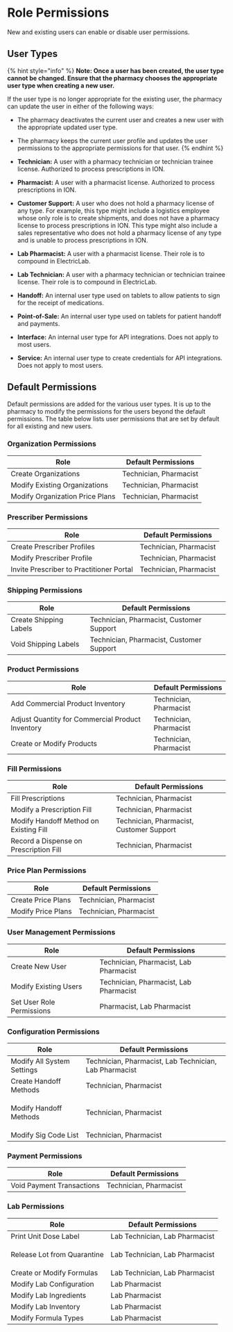 # Role Permissions

New and existing users can enable or disable user permissions.

## User Types

{% hint style="info" %}
**Note: Once a user has been created, the user type cannot be changed. Ensure that the pharmacy chooses the appropriate user type when creating a new user.**

If the user type is no longer appropriate for the existing user, the pharmacy can update the user in either of the following ways:

* The pharmacy deactivates the current user and creates a new user with the appropriate updated user type.
* The pharmacy keeps the current user profile and updates the user permissions to the appropriate permissions for that user. &#x20;
{% endhint %}

* **Technician:** A user with a pharmacy technician or technician trainee license. Authorized to process prescriptions in ION.
* **Pharmacist:** A user with a pharmacist license. Authorized to process prescriptions in ION.
* **Customer Support:**  A user who does not hold a pharmacy license of any type. For example, this type might include a logistics employee whose only role is to create shipments, and does not have a pharmacy license to process prescriptions in ION.  This type might also include a sales representative who does not hold a pharmacy license of any type and is unable to process prescriptions in ION.
* **Lab Pharmacist:** A user with a pharmacist license. Their role is to compound in ElectricLab.
* **Lab Technician:** A user with a pharmacy technician or technician trainee license. Their role is to compound in ElectricLab.
* **Handoff:** An internal user type used on tablets to allow patients to sign for the receipt of medications.
* **Point-of-Sale:** An internal user type used on tablets for patient handoff and payments.
* **Interface:** An internal user type for API integrations. Does not apply to most users.
* **Service:** An internal user type to create credentials for API integrations. Does not apply to most users.

## Default Permissions

Default permissions are added for the various user types. It is up to the pharmacy to modify the permissions for the users beyond the default permissions. The table below lists user permissions that are set by default for all existing and new users.

### Organization Permissions

| Role                            | Default Permissions    |
| ------------------------------- | ---------------------- |
| Create Organizations            | Technician, Pharmacist |
| Modify Existing Organizations   | Technician, Pharmacist |
| Modify Organization Price Plans | Technician, Pharmacist |

### Prescriber Permissions

| Role                                     | Default Permissions    |
| ---------------------------------------- | ---------------------- |
| Create Prescriber Profiles               | Technician, Pharmacist |
| Modify Prescriber Profile                | Technician, Pharmacist |
| Invite Prescriber to Practitioner Portal | Technician, Pharmacist |

### Shipping Permissions

| Role                   | Default Permissions                      |
| ---------------------- | ---------------------------------------- |
| Create Shipping Labels | Technician, Pharmacist, Customer Support |
| Void Shipping Labels   | Technician, Pharmacist, Customer Support |

### Product Permissions

| Role                                             | Default Permissions    |
| ------------------------------------------------ | ---------------------- |
| Add Commercial Product Inventory                 | Technician, Pharmacist |
| Adjust Quantity for Commercial Product Inventory | Technician, Pharmacist |
| Create or Modify Products                        | Technician, Pharmacist |

### Fill Permissions

| Role                                   | Default Permissions                      |
| -------------------------------------- | ---------------------------------------- |
| Fill Prescriptions                     | Technician, Pharmacist                   |
| Modify a Prescription Fill             | Technician, Pharmacist                   |
| Modify Handoff Method on Existing Fill | Technician, Pharmacist, Customer Support |
| Record a Dispense on Prescription Fill | Technician, Pharmacist                   |

### Price Plan Permissions

| Role               | Default Permissions    |
| ------------------ | ---------------------- |
| Create Price Plans | Technician, Pharmacist |
| Modify Price Plans | Technician, Pharmacist |

### User Management Permissions

| Role                      | Default Permissions                     |
| ------------------------- | --------------------------------------- |
| Create New User           | Technician, Pharmacist, Lab Pharmacist  |
| Modify Existing Users     | Technician, Pharmacist, Lab Pharmacist  |
| Set User Role Permissions | Pharmacist, Lab Pharmacist              |

### Configuration Permissions

| Role                                 | Default Permissions                                     |
| ------------------------------------ | ------------------------------------------------------- |
| Modify All System Settings           | Technician, Pharmacist, Lab Technician, Lab Pharmacist  |
| Create Handoff Methods               | Technician, Pharmacist                                  |
| <p></p><p>Modify Handoff Methods</p> | Technician, Pharmacist                                  |
| Modify Sig Code List                 | Technician, Pharmacist                                  |

### Payment Permissions

| Role                      | Default Permissions    |
| ------------------------- | ---------------------- |
| Void Payment Transactions | Technician, Pharmacist |

### Lab Permissions

| Role                                      | Default Permissions            |
| ----------------------------------------- | ------------------------------ |
| Print Unit Dose Label                     | Lab Technician, Lab Pharmacist |
| <p>Release Lot from Quarantine</p><p></p> | Lab Technician, Lab Pharmacist |
| Create or Modify Formulas                 | Lab Technician, Lab Pharmacist |
| Modify Lab Configuration                  | Lab Pharmacist                 |
| Modify Lab Ingredients                    | Lab Pharmacist                 |
| Modify Lab Inventory                      | Lab Pharmacist                 |
| Modify Formula Types                      | Lab Pharmacist                 |

